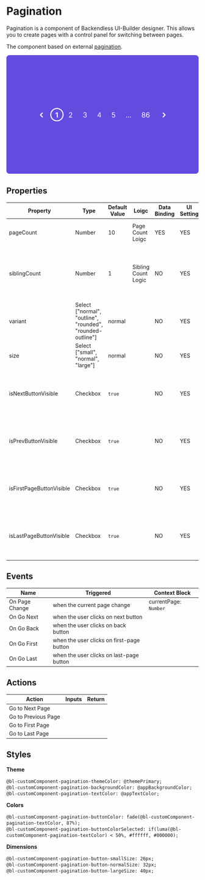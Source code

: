 # Pagination

Pagination is a component of Backendless UI-Builder designer. This allows you to create pages with a control panel for switching between pages.

The component based on external [pagination](https://mui.com/material-ui/react-pagination/).

<p align="center">
  <img src="./thumbnail.png" alt="main thumbnail" width="780"/>
</p>

## Properties

| Property                 | Type                                                       | Default Value | Loigc               | Data Binding | UI Setting | Description                                                                |
|--------------------------|------------------------------------------------------------|---------------|---------------------|--------------|------------|----------------------------------------------------------------------------|
| pageCount                | Number                                                     | 10            | Page Count Loigc    | YES          | YES        | Allows to determine the count of pages                                     |
| siblingCount             | Number                                                     | 1             | Sibling Count Logic | NO           | YES        | Allows to determine how many digits to display either side of current page |
| variant                  | Select ["normal", "outline", "rounded", "rounded-outline"] | normal        |                     | NO           | YES        | Allows to determine the variant of pagination style                        |
| size                     | Select ["small", "normal", "large"]                        | normal        |                     | NO           | YES        | Allows to determine the size for pagination                                |
| isNextButtonVisible      | Checkbox                                                   | `true`        |                     | NO           | YES        | Allows to determine the visible or not visibel "Next" button               |
| isPrevButtonVisible      | Checkbox                                                   | `true`        |                     | NO           | YES        | Allows to determine the visible or not visible "Previous" button           |
| isFirstPageButtonVisible | Checkbox                                                   | `true`        |                     | NO           | YES        | Allows to determine the visible or not visible "First Page" button         |
| isLastPageButtonVisible  | Checkbox                                                   | `true`        |                     | NO           | YES        | Allows to determine the visible or not visible "Last Page" button          |

## Events

| Name           | Triggered                                 | Context Block         |
|----------------|-------------------------------------------|-----------------------|
| On Page Change | when the current page change              | currentPage: `Number` |
| On Go Next     | when the user clicks on next button       |                       |
| On Go Back     | when the user clicks on back button       |                       |
| On Go First    | when the user clicks on first-page button |                       |
| On Go Last     | when the user clicks on last-page button  |                       |

## Actions

| Action              | Inputs | Return |
|---------------------|--------|--------|
| Go to Next Page     |        |        |
| Go to Previous Page |        |        |
| Go to First Page    |        |        |
| Go to Last Page     |        |        |

## Styles
**Theme**
```
@bl-customComponent-pagination-themeColor: @themePrimary;
@bl-customComponent-pagination-backgroundColor: @appBackgroundColor;
@bl-customComponent-pagination-textColor: @appTextColor;
```

**Colors**
```
@bl-customComponent-pagination-buttonColor: fade(@bl-customComponent-pagination-textColor, 87%);
@bl-customComponent-pagination-buttonColorSelected: if(luma(@bl-customComponent-pagination-textColor) < 50%, #ffffff, #000000);
```

**Dimensions**
```
@bl-customComponent-pagination-button-smallSize: 26px;
@bl-customComponent-pagination-button-normalSize: 32px;
@bl-customComponent-pagination-button-largeSize: 40px;
```
